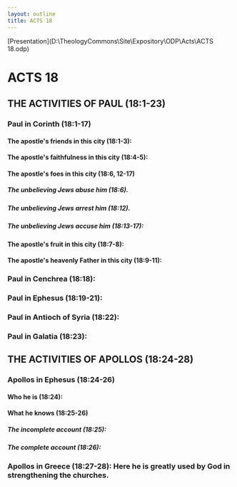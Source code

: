 ```yaml
---
layout: outline
title: ACTS 18
---
```

[Presentation](D:\TheologyCommons\Site\Expository\ODP\Acts\ACTS 18.odp)
# ACTS 18 
## THE ACTIVITIES OF PAUL (18:1-23) 
###  Paul in Corinth (18:1-17) 
####  The apostle\'s friends in this city (18:1-3): 
####  The apostle\'s faithfulness in this city (18:4-5): 
####  The apostle\'s foes in this city (18:6, 12-17) 
#####  The unbelieving Jews abuse him (18:6). 
#####  The unbelieving Jews arrest him (18:12). 
#####  The unbelieving Jews accuse him (18:13-17): 
####  The apostle\'s fruit in this city (18:7-8): 
####  The apostle\'s heavenly Father in this city (18:9-11): 
###  Paul in Cenchrea (18:18): 
###  Paul in Ephesus (18:19-21): 
###  Paul in Antioch of Syria (18:22): 
###  Paul in Galatia (18:23): 
## THE ACTIVITIES OF APOLLOS (18:24-28) 
###  Apollos in Ephesus (18:24-26) 
####  Who he is (18:24): 
####  What he knows (18:25-26) 
#####  The incomplete account (18:25): 
#####  The complete account (18:26): 
###  Apollos in Greece (18:27-28): Here he is greatly used by God in strengthening the churches. 

